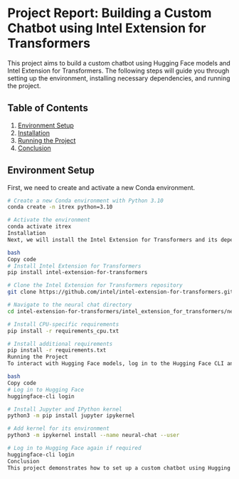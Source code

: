# Project Report: Building a Custom Chatbot using Intel Extension for Transformers

This project aims to build a custom chatbot using Hugging Face models and Intel Extension for Transformers. The following steps will guide you through setting up the environment, installing necessary dependencies, and running the project.

## Table of Contents
1. [Environment Setup](#environment-setup)
2. [Installation](#installation)
3. [Running the Project](#running-the-project)
4. [Conclusion](#conclusion)

## Environment Setup

First, we need to create and activate a new Conda environment.

```bash
# Create a new Conda environment with Python 3.10
conda create -n itrex python=3.10

# Activate the environment
conda activate itrex
Installation
Next, we will install the Intel Extension for Transformers and its dependencies.

bash
Copy code
# Install Intel Extension for Transformers
pip install intel-extension-for-transformers

# Clone the Intel Extension for Transformers repository
git clone https://github.com/intel/intel-extension-for-transformers.git

# Navigate to the neural chat directory
cd intel-extension-for-transformers/intel_extension_for_transformers/neural_chat/

# Install CPU-specific requirements
pip install -r requirements_cpu.txt

# Install additional requirements
pip install -r requirements.txt
Running the Project
To interact with Hugging Face models, log in to the Hugging Face CLI and set up Jupyter and IPython kernel.

bash
Copy code
# Log in to Hugging Face
huggingface-cli login

# Install Jupyter and IPython kernel
python3 -m pip install jupyter ipykernel

# Add kernel for its environment
python3 -m ipykernel install --name neural-chat --user

# Log in to Hugging Face again if required
huggingface-cli login
Conclusion
This project demonstrates how to set up a custom chatbot using Hugging Face models and Intel Extension for Transformers. The steps outlined provide a clear guide for setting up the environment, installing necessary dependencies, and running the project.
